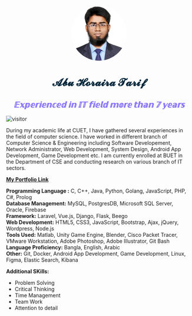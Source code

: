 
<p align="center"><img src="assets/images/bg/person.jpg" alt="Abu Horaira Tarif" width="150" height="150" style="border-radius:100%; 
"></p>

<h1 align= "center" style="color:#06283D;">𝓐𝓫𝓾 𝓗𝓸𝓻𝓪𝓲𝓻𝓪 𝓣𝓪𝓻𝓲𝓯</h1>
<h2 align= "center" style="color:#7B66FF; <strong>Software Engineer/Full Stack Developer</strong></h2>
<h3 align= "center"><em>𝔼𝕩𝕡𝕖𝕣𝕚𝕖𝕟𝕔𝕖𝕕 𝕚𝕟 𝕀𝕋 𝕗𝕚𝕖𝕝𝕕 𝕞𝕠𝕣𝕖 𝕥𝕙𝕒𝕟 𝟟 𝕪𝕖𝕒𝕣𝕤</em></h3>

<span>![visitor](https://komarev.com/ghpvc/?username=AbuHorairaTarif&color=green)</span>

<p>
    During my academic life at CUET, I have gathered several experiences in the field of computer science. 
    I have worked in different branch of Computer Science & Engineering including Software Developement,
    Network Administrator, Web Development, System Design, Android App Development, Game Development etc. 
    I am currently enrolled at BUET in the Department of CSE and conducting research on various branch of IT sectors.
</p>

**[My Portfolio Link](https://abuhorairatarif.github.io)**


 **Programming Language :** C, C++, Java, Python, Golang, JavaScript, PHP, C#, Prolog</br>
 **Database Management:** MySQL, PostgresDB, Microsoft SQL Server, Oracle, Firebase</br>
 **Framework:** Laravel, Vue.js, Django, Flask, Beego </br>
 **Web Development:** HTML5, CSS3, JavaScript, Bootstrap, Ajax, jQuery, Wordpress, Node.js </br>
 **Tools Used:** Matlab, Unity Game Engine, Blender, Cisco Packet Tracer, VMware Workstation, Adobe Photoshop, Adobe Illustrator, Git Bash </br>
 **Language Proficiency:** Bangla, English, Arabic </br>
 **Other:** Git, Docker, Android App Development, Game Development, Linux, Figma, Elastic Search, Kibana </br>

 **Additional SKills:**    
 <ul>
<li>Problem Solving</li>
<li>Critical Thinking</li>
<li>Time Management</li>
<li>Team Work</li>
<li>Attention to detail</li>
</ul>
